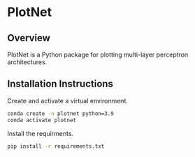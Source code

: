 # PlotNet

## Overview

PlotNet is a Python package for plotting multi-layer perceptron architectures.

## Installation Instructions

Create and activate a virtual environment.

```bash
conda create -n plotnet python=3.9
conda activate plotnet
```

Install the requirments.

```bash
pip install -r requirements.txt
```
